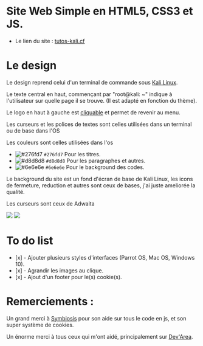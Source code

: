# Site Web Simple en HTML5, CSS3 et JS.
<ul>
  <li>
    Le lien du site : <a href = "http://tutos-kali.cf/">tutos-kali.cf</a>
  </li>
</ul>

# Le design

<p>Le design reprend celui d'un terminal de commande sous <a href = "https://www.kali.org/">Kali Linux</a>.</p>
<p>Le texte central en haut, commençant par "root@kali: ~" indique à l'utilisateur sur quelle page il se trouve. (Il est adapté en fonction du thème).</p>
<p>Le logo en haut à gauche est <a href="https://">cliquable</a> et permet de revenir au menu.</p>

<p>Les curseurs et les polices de textes sont celles utilisées dans un terminal ou de base dans l'OS</p>
<p>Les couleurs sont celles utilisées dans l'os</p>

- ![#276fd7](https://via.placeholder.com/15/276fd7/000000?text=+) `#276fd7` Pour les titres.
- ![#d8d8d8](https://via.placeholder.com/15/d8d8d8/000000?text=+) `#d8d8d8` Pour les paragraphes et autres.
- ![#6e6e6e](https://via.placeholder.com/15/6e6e6e/000000?text=+) `#6e6e6e` Pour le background des codes.

<p>Le background du site est un fond d'écran de base de Kali Linux, les icons de fermeture, reduction et autres sont ceux de bases, j'ai juste ameliorée la qualité.</p>

<p>Les curseurs sont ceux de Adwaita</p>
<img src="http://www.allo-image.net/stockimg/vignette/121228815660a13755455d9adwaita_normal_select.png" border="0">
<img src="http://www.allo-image.net/stockimg/vignette/168452668060a137552bcf5adwaita_link_select.png" border="0">


<h1>To do list</h1>
<ul>
  <li> [x] - Ajouter plusieurs styles d'interfaces (Parrot OS, Mac OS, Windows 10).</li>
  <li> [x] - Agrandir les images au clique.</li>
  <li> [x] - Ajout d'un footer pour le(s) cookie(s).</li>
</ul>

<h1>Remerciements : </h1>
<p>Un grand merci à <a href="https://github.com/allombar">Symbiosis</a> pour son aide sur tous le code en js, et son super système de cookies.</p>
<p>Un énorme merci à tous ceux qui m'ont aidé, principalement sur <a href="https://discord.gg/gpZemxGmrD" target="_blank">Dev'Area</a>.</p>
